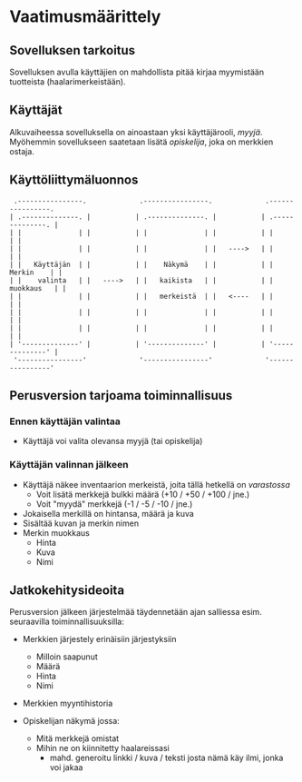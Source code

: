 # Vaatimusmäärittely

## Sovelluksen tarkoitus

Sovelluksen avulla käyttäjien on mahdollista pitää kirjaa myymistään tuotteista (haalarimerkeistään). 

## Käyttäjät

Alkuvaiheessa sovelluksella on ainoastaan yksi käyttäjärooli, _myyjä_. Myöhemmin sovellukseen saatetaan lisätä _opiskelija_, joka on merkkien ostaja.

## Käyttöliittymäluonnos

```
 .----------------.             .----------------.             .----------------. 
| .--------------. |           | .--------------. |           | .--------------. |
| |              | |           | |              | |           | |              | |
| |              | |           | |              | |   ---->   | |              | |
| |   Käyttäjän  | |           | |    Näkymä    | |           | |    Merkin    | |
| |    valinta   | |   ---->   | |   kaikista   | |           | |   muokkaus   | |
| |              | |           | |   merkeistä  | |   <----   | |              | |
| |              | |           | |              | |           | |              | |
| |              | |           | |              | |           | |              | |
| '--------------' |           | '--------------' |           | '--------------' |
 '----------------'             '----------------'             '----------------' 
```

## Perusversion tarjoama toiminnallisuus

### Ennen käyttäjän valintaa

- Käyttäjä voi valita olevansa myyjä (tai opiskelija)

### Käyttäjän valinnan jälkeen

- Käyttäjä näkee inventaarion merkeistä, joita tällä hetkellä on _varastossa_
  - Voit lisätä merkkejä bulkki määrä (+10 / +50 / +100 / jne.)
  - Voit "myydä" merkkejä (-1 / -5 / -10 / jne.)
- Jokaisella merkillä on hintansa, määrä ja kuva
- Sisältää kuvan ja merkin nimen
- Merkin muokkaus
  - Hinta
  - Kuva
  - Nimi


## Jatkokehitysideoita

Perusversion jälkeen järjestelmää täydennetään ajan salliessa esim. seuraavilla toiminnallisuuksilla:

- Merkkien järjestely erinäisiin järjestyksiin 
  - Milloin saapunut
  - Määrä
  - Hinta
  - Nimi
- Merkkien myyntihistoria

- Opiskelijan näkymä jossa:
  - Mitä merkkejä omistat
  - Mihin ne on kiinnitetty haalareissasi
    - mahd. generoitu linkki / kuva / teksti josta nämä käy ilmi, jonka voi jakaa
